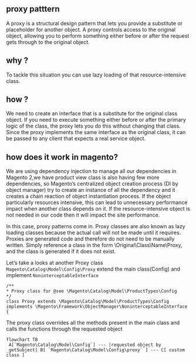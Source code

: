 ## proxy patttern
A proxy is a structural design pattern that lets you provide a substitute or placeholder for another object. A proxy controls access to the original object, allowing you to perform something either before or after the request gets through to the original object.

## why ?
To tackle this situation you can use lazy loading of that resource-intensive class.

## how ?
We need to create an interface that is a substitute for the original class object. If you need to execute something either before or after the primary logic of the class, the proxy lets you do this without changing that class. Since the proxy implements the same interface as the original class, it can be passed to any client that expects a real service object.

## how does it work in magento?

We are using dependency injection to manage all our dependencies in Magento 2,we have product view  class is also having few more dependencies, so Magento’s centralized object creation process (DI by object manager) try to create an instance of all the dependency and it creates a chain reaction of object instantiation process. If the object particularly resources intensive, this can lead to unnecessary performance impact when another class depends on it. If the resource-intensive object is not needed in our code then it will impact the site performance.

In this case, proxy patterns come in. Proxy classes are also known as lazy loading classes because the actual call will not be made until it requires.
 Proxies are generated code and therefore do not need to be manually written. Simply reference a class in the form \Original\Class\Name\Proxy, and the class is generated if it does not exist.
 
 Let’s take a looks at another Proxy class `Magento\Catalog\Model\Config\Proxy` extend the main class(Config) and implement `NoninterceptableInterface`
 
 ```
 /**
 * Proxy class for @see \Magento\Catalog\Model\ProductTypes\Config
 */
class Proxy extends \Magento\Catalog\Model\ProductTypes\Config implements \Magento\Framework\ObjectManager\NoninterceptableInterface
{
 ```
 
 The proxy class overrides all the methods present in the main class and calls the functions through the requested object
 
 ```mermaid
 flowchart TB 
  A[`Magento\Catalog\Model\Config`] --- |requested object by _getSubject| B[ `Magento\Catalog\Model\Config\proxy` ] --- C[ custom class ]
  ```
